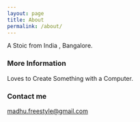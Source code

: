 ```yaml
---
layout: page
title: About
permalink: /about/
---
```

A Stoic from India , Bangalore.
### More Information

Loves to Create Something with a Computer.

### Contact me

[madhu.freestyle@gmail.com](mailto:madhu.freestyle@gmail.com)

